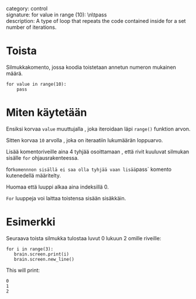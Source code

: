 category: control  
signature: for value in range (10): \n\tpass  
description: A type of loop that repeats the code contained inside for a set number of iterations. 

# Toista

Silmukkakomento, jossa koodia toistetaan annetun numeron mukainen määrä.

```don
for value in range(10):
    pass
```

# Miten käytetään

Ensiksi korvaa `value` muuttujalla , joka iteroidaan läpi `range()` funktion arvon.

Sitten korvaa  `10` arvolla , joka on iteraatiin lukumäärän loppuarvo.

Lisää komentoriveille aina 4 tyhjää osoittamaan , että rivit kuuluvat silmukan sisälle `for` ohjausrakenteessa.

for` komennnon sisällä ei saa olla tyhjää vaan lisää `pass` komento kutenedellä määritelty.

Huomaa että luuppi alkaa aina indeksillä 0.

`For` luuppeja voi laittaa toistensa sisään sisäkkäin.

# Esimerkki

Seuraava toista silmukka tulostaa luvut 0 lukuun 2 omille riveille:

```don
for i in range(3):
   brain.screen.print(i)
   brain.screen.new_line()
```
   
This will print:

```
0
1
2
```

<advanced>
</advanced>
